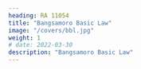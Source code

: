 ```yaml
---
heading: RA 11054
title: "Bangsamoro Basic Law"
image: "/covers/bbl.jpg"
weight: 1
# date: 2022-03-30
description: "Bangsamoro Basic Law"
---
```

